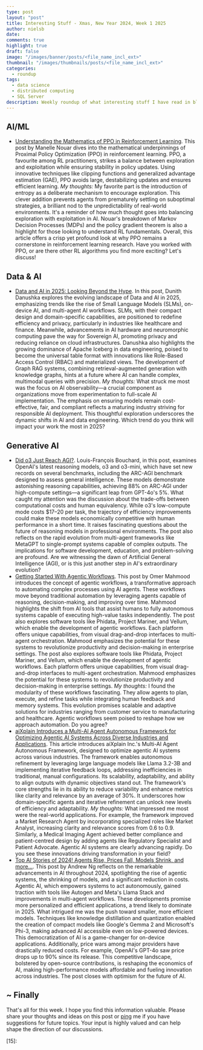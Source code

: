 ```yaml
---
type: post
layout: "post"
title: Interesting Stuff - Xmas, New Year 2024, Week 1 2025
author: nielsb
date: 
comments: true
highlight: true
draft: false
image: "/images/banner/posts/<file_name_incl_ext>"
thumbnail: "/images/thumbnails/posts/<file_name_incl_ext>"
categories:
  - roundup
tags:
  - data science
  - distributed computing
  - SQL Server
description: Weekly roundup of what interesting stuff I have read in blogs etc.
---
```




<!--more-->

<!--
## Podcast

If you rather listen to the summary:



Click on the link above to listen to the podcast. Oh, the direct link to the episode is [here]().
-->



## AI/ML

* [Understanding the Mathematics of PPO in Reinforcement Learning][4]. This post by Manelle Nouar dives into the mathematical underpinnings of Proximal Policy Optimization (PPO) in reinforcement learning. PPO, a favourite among RL practitioners, strikes a balance between exploration and exploitation while ensuring stability in policy updates. Using innovative techniques like clipping functions and generalized advantage estimation (GAE), PPO avoids large, destabilizing updates and ensures efficient learning. *My thoughts:* My favorite part is the introduction of entropy as a deliberate mechanism to encourage exploration. This clever addition prevents agents from prematurely settling on suboptimal strategies, a brilliant nod to the unpredictability of real-world environments. It's a reminder of how much thought goes into balancing exploration with exploitation in AI. Nouar's breakdown of Markov Decision Processes (MDPs) and the policy gradient theorem is also a highlight for those looking to understand RL fundamentals. Overall, this article offers a crisp yet profound look at why PPO remains a cornerstone in reinforcement learning research. Have you worked with PPO, or are there other RL algorithms you find more exciting? Let's discuss!

## Data & AI

* [Data and AI in 2025: Looking Beyond the Hype][1]. In this post, Dunith Danushka explores the evolving landscape of Data and AI in 2025, emphasizing trends like the rise of Small Language Models (SLMs), on-device AI, and multi-agent AI workflows. SLMs, with their compact design and domain-specific capabilities, are positioned to redefine efficiency and privacy, particularly in industries like healthcare and finance. Meanwhile, advancements in AI hardware and neuromorphic computing pave the way for Sovereign AI, promoting privacy and reducing reliance on cloud infrastructures. Danushka also highlights the growing dominance of Apache Iceberg in data engineering, poised to become the universal table format with innovations like Role-Based Access Control (RBAC) and materialized views. The development of Graph RAG systems, combining retrieval-augmented generation with knowledge graphs, hints at a future where AI can handle complex, multimodal queries with precision. *My thoughts:* What struck me most was the focus on AI observability—a crucial component as organizations move from experimentation to full-scale AI implementation. The emphasis on ensuring models remain cost-effective, fair, and compliant reflects a maturing industry striving for responsible AI deployment. This thoughtful exploration underscores the dynamic shifts in AI and data engineering. Which trend do you think will impact your work the most in 2025? 

## Generative AI

* [Did o3 Just Reach AGI?][2]. Louis-François Bouchard, in this post,  examines OpenAI's latest reasoning models, o3 and o3-mini, which have set new records on several benchmarks, including the ARC-AGI benchmark designed to assess general intelligence. These models demonstrate astonishing reasoning capabilities, achieving 88% on ARC-AGI under high-compute settings—a significant leap from GPT-4o's 5%. What caught my attention was the discussion about the trade-offs between computational costs and human equivalency. While o3's low-compute mode costs $17–20 per task, the trajectory of efficiency improvements could make these models economically competitive with human performance in a short time. It raises fascinating questions about the future of reasoning models in professional environments. The post also reflects on the rapid evolution from multi-agent frameworks like MetaGPT to single-prompt systems capable of complex outputs. The implications for software development, education, and problem-solving are profound. Are we witnessing the dawn of Artificial General Intelligence (AGI), or is this just another step in AI's extraordinary evolution?
* [Getting Started With Agentic Workflows][3]. This post by Omer Mahmood introduces the concept of agentic workflows, a transformative approach to automating complex processes using AI agents. These workflows move beyond traditional automation by leveraging agents capable of reasoning, decision-making, and improving over time. Mahmood highlights the shift from AI tools that assist humans to fully autonomous systems capable of executing high-value tasks independently. The post also explores software tools like Phidata, Project Mariner, and Vellum, which enable the development of agentic workflows. Each platform offers unique capabilities, from visual drag-and-drop interfaces to multi-agent orchestration. Mahmood emphasizes the potential for these systems to revolutionize productivity and decision-making in enterprise settings. The post also explores software tools like Phidata, Project Mariner, and Vellum, which enable the development of agentic workflows. Each platform offers unique capabilities, from visual drag-and-drop interfaces to multi-agent orchestration. Mahmood emphasizes the potential for these systems to revolutionize productivity and decision-making in enterprise settings. *My thoughts:* I found the modularity of these workflows fascinating. They allow agents to plan, execute, and refine tasks while integrating human feedback and memory systems. This evolution promises scalable and adaptive solutions for industries ranging from customer service to manufacturing and healthcare. Agentic workflows seem poised to reshape how we approach automation. Do you agree?
* [aiXplain Introduces a Multi-AI Agent Autonomous Framework for Optimizing Agentic AI Systems Across Diverse Industries and Applications][5]. This article introduces aiXplain Inc.'s Multi-AI Agent Autonomous Framework, designed to optimize agentic AI systems across various industries. The framework enables autonomous refinement by leveraging large language models like Llama 3.2-3B and implementing iterative feedback loops, addressing inefficiencies in traditional, manual configurations. Its scalability, adaptability, and ability to align outputs with dynamic objectives stand out. The framework's core strengths lie in its ability to reduce variability and enhance metrics like clarity and relevance by an average of 30%. It underscores how domain-specific agents and iterative refinement can unlock new levels of efficiency and adaptability. *My thoughts:* What impressed me most were the real-world applications. For example, the framework improved a Market Research Agent by incorporating specialized roles like Market Analyst, increasing clarity and relevance scores from 0.6 to 0.9. Similarly, a Medical Imaging Agent achieved better compliance and patient-centred design by adding agents like Regulatory Specialist and Patient Advocate. Agentic AI systems are clearly advancing rapidly. Do you see these innovations driving transformation in your field?
* [Top AI Stories of 2024! Agents Rise, Prices Fall, Models Shrink, and more...][6]. This post by Andrew Ng reflects on the remarkable advancements in AI throughout 2024, spotlighting the rise of agentic systems, the shrinking of models, and a significant reduction in costs. Agentic AI, which empowers systems to act autonomously, gained traction with tools like Autogen and Meta's Llama Stack and improvements in multi-agent workflows. These developments promise more personalized and efficient applications, a trend likely to dominate in 2025. What intrigued me was the push toward smaller, more efficient models. Techniques like knowledge distillation and quantization enabled the creation of compact models like Google's Gemma 2 and Microsoft's Phi-3, making advanced AI accessible even on low-powered devices. This democratization of AI is a game-changer for on-device applications. Additionally, price wars among major providers have drastically reduced costs. For example, OpenAI's GPT-4o saw price drops up to 90% since its release. This competitive landscape, bolstered by open-source contributions, is reshaping the economics of AI, making high-performance models affordable and fueling innovation across industries. The post closes with optimism for the future of AI. 

## ~ Finally

That's all for this week. I hope you find this information valuable. Please share your thoughts and ideas on this post or [ping][ma] me if you have suggestions for future topics. Your input is highly valued and can help shape the direction of our discussions.

[ma]: mailto:niels.it.berglund@gmail.com
[mp]: https://blog.acolyer.org
[iq]: https://www.infoq.com/
[ew]: http://sqlonice.com/
[re]: http://blog.revolutionanalytics.com
[sqsk]: https://www.sqlskills.com
[mdaveyblog]: https://mdavey.wordpress.com/
[charlblog]: https://charlla.com/

[jovpop]: https://twitter.com/JovanPop_MSFT
[bobw]: https://twitter.com/bobwardms
[revod]: https://twitter.com/revodavid
[lonny]: https://twitter.com/sqL_handLe
[ewtw]: https://twitter.com/sqlOnIce
[buckw]: https://twitter.com/BuckWoodyMSFT
[mattw]: https://twitter.com/matthewwarren
[murba]: https://twitter.com/muratdemirbas
[daveda]: https://twitter.com/davidthecoder
[adcol]: https://twitter.com/adriancolyer
[jesrod]: https://twitter.com/jrdothoughts
[tomaz]: https://twitter.com/tomaz_tsql
[dataart]: https://twitter.com/dataartisans
[luis]: https://twitter.com/luis_de_sousa
[benstop]: https://twitter.com/benstopford
[conflu]: https://twitter.com/confluentinc
[tylert]: https://twitter.com/tyler_treat
[andrewng]: https://twitter.com/AndrewYNg
[lawr]: https://twitter.com/bytezn
[jue]: https://twitter.com/b0rk
[yan]: https://twitter.com/theburningmonk
[danny]: https://twitter.com/g9yuayon
[rmoff]: https://www.linkedin.com/in/robinmoffatt/
[ryansw]: https://twitter.com/ryanswanstrom
[pabloc]: https://twitter.com/pabloc_ds
[mklep]: https://twitter.com/martinkl
[mdavey]: https://twitter.com/matt_davey
[jboner]: https://twitter.com/jboner
[joeduff]: https://twitter.com/funcOfJoe
[charl]: https://twitter.com/charllamprecht
[dbricks]: https://twitter.com/databricks
[adsit]: https://twitter.com/SitnikAdam
[vicky]: https://twitter.com/vickyharp
[dscentral]: https://twitter.com/DataScienceCtrl
[natemc]: https://twitter.com/natemcmaster
[ads]: https://twitter.com/azuredatastudio
[travw]: https://twitter.com/radtravis
[emilk]: https://twitter.com/IsTheArchitect
[netflx]: https://netflixtechblog.com/
[hubert]: https://www.linkedin.com/in/hkdulay/
[jserra]: https://www.linkedin.com/in/jamesserra/
[lemi]: https://www.linkedin.com/in/lemimasalu/
[michael]: https://www.linkedin.com/in/michaeladrianjohnson/

[1]: https://levelup.gitconnected.com/data-and-ai-in-2025-looking-beyond-the-hype-4b8ee4c724ac?sk=v2%2F1d2dffb5-4f2c-48cd-b1d8-7b07c0046c82
[2]: https://pub.towardsai.net/did-o3-just-reach-agi-915f45e18468?sk=v2%2Fd4e0c84e-3b23-4ce5-b881-6d4914b0de10
[3]: https://pub.towardsai.net/getting-started-with-agentic-workflows-9703ac6ded62?sk=v2%2F8932dab9-9461-4eae-af3a-fe81d640c595
[4]: https://towardsdatascience.com/understanding-the-mathematics-of-ppo-in-reinforcement-learning-467618b2f8d4
[5]: https://www.marktechpost.com/2024/12/28/aixplain-introduces-a-multi-ai-agent-autonomous-framework-for-optimizing-agentic-ai-systems-across-diverse-industries-and-applications/
[6]: https://www.deeplearning.ai/the-batch/issue-281/
[7]:
[8]:
[9]:
[10]:
[11]:
[12]:
[13]:
[14]:
[15]:

<!-- [postref]: {{< relref "file_name_incl_ext" >}} -->

<!-- [series1]: [SQL Server R Services](/sql_server_2k16_r_services) -->
<!-- [series2]: [Install R Packages in SQL Server ML Services](/sql_server_ml_services_install_packages) -->
<!-- [series3]: [sp_execute_external_script and SQL Server Compute Context](/spees_and_sql_compute_context) -->


<!-- [findstr]: findstr /I <word_to_find> * -->
<!-- [findstr]: findstr /I /c:<"phrase to find"> * -->